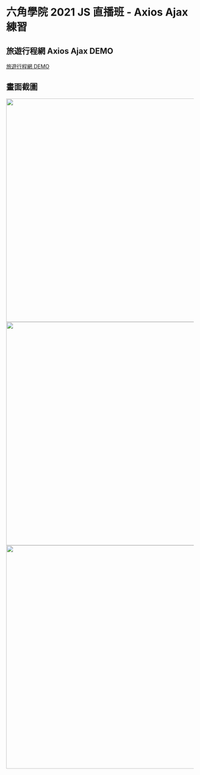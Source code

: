 # 六角學院 2021 JS 直播班 - Axios Ajax 練習

## 旅遊行程網  Axios Ajax DEMO
[旅遊行程網 DEMO](https://luckytiger66.github.io/JS2021-hexschool/week07/)

## 畫面截圖

<img src="https://i.imgur.com/RxMKCUv.png" width="600">
<img src="https://i.imgur.com/9PwbgEz.png" width="600">
<img src="https://i.imgur.com/3WTom7M.png" width="600">
